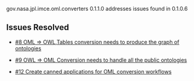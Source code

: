 gov.nasa.jpl.imce.oml.converters 0.1.1.0 addresses issues found in 0.1.0.6

## Issues Resolved

- [#8 OML => OWL,Tables conversion needs to produce the graph of ontologies](https://github.com/JPL-IMCE/gov.nasa.jpl.imce.oml.converters/issues/8)

- [#9 OWL => OML Conversion needs to handle all the public ontologies](https://github.com/JPL-IMCE/gov.nasa.jpl.imce.oml.converters/issues/9)

- [#12 Create canned applications for OML conversion workflows](https://github.com/JPL-IMCE/gov.nasa.jpl.imce.oml.converters/issues/12)